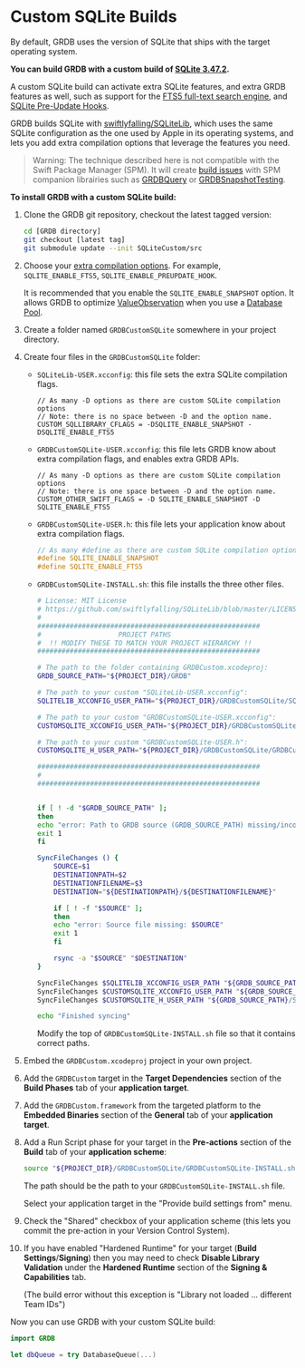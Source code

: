 Custom SQLite Builds
====================

By default, GRDB uses the version of SQLite that ships with the target operating system.

**You can build GRDB with a custom build of [SQLite 3.47.2](https://www.sqlite.org/changes.html).**

A custom SQLite build can activate extra SQLite features, and extra GRDB features as well, such as support for the [FTS5 full-text search engine](../../../#full-text-search), and [SQLite Pre-Update Hooks](https://swiftpackageindex.com/groue/GRDB.swift/documentation/grdb/transactionobserver).

GRDB builds SQLite with [swiftlyfalling/SQLiteLib](https://github.com/swiftlyfalling/SQLiteLib), which uses the same SQLite configuration as the one used by Apple in its operating systems, and lets you add extra compilation options that leverage the features you need.

> Warning: The technique described here is not compatible with the Swift Package Manager (SPM). It will create [build issues](https://github.com/groue/GRDB.swift/issues/1709) with SPM companion librairies such as [GRDBQuery](https://github.com/groue/GRDBQuery) or [GRDBSnapshotTesting](https://github.com/groue/GRDBSnapshotTesting).   

**To install GRDB with a custom SQLite build:**

1. Clone the GRDB git repository, checkout the latest tagged version:

    ```sh
    cd [GRDB directory]
    git checkout [latest tag]
    git submodule update --init SQLiteCustom/src
    ```

2. Choose your [extra compilation options](https://www.sqlite.org/compile.html). For example, `SQLITE_ENABLE_FTS5`, `SQLITE_ENABLE_PREUPDATE_HOOK`.

    It is recommended that you enable the `SQLITE_ENABLE_SNAPSHOT` option. It allows GRDB to optimize [ValueObservation](https://swiftpackageindex.com/groue/GRDB.swift/documentation/grdb/valueobservation) when you use a [Database Pool](https://swiftpackageindex.com/groue/GRDB.swift/documentation/grdb/databasepool).

3. Create a folder named `GRDBCustomSQLite` somewhere in your project directory.

4. Create four files in the `GRDBCustomSQLite` folder:

    - `SQLiteLib-USER.xcconfig`: this file sets the extra SQLite compilation flags.

        ```xcconfig
        // As many -D options as there are custom SQLite compilation options
        // Note: there is no space between -D and the option name.
        CUSTOM_SQLLIBRARY_CFLAGS = -DSQLITE_ENABLE_SNAPSHOT -DSQLITE_ENABLE_FTS5
        ```

    - `GRDBCustomSQLite-USER.xcconfig`: this file lets GRDB know about extra compilation flags, and enables extra GRDB APIs.

        ```xcconfig
        // As many -D options as there are custom SQLite compilation options
        // Note: there is one space between -D and the option name.
        CUSTOM_OTHER_SWIFT_FLAGS = -D SQLITE_ENABLE_SNAPSHOT -D SQLITE_ENABLE_FTS5
        ```

    - `GRDBCustomSQLite-USER.h`: this file lets your application know about extra compilation flags.

        ```c
        // As many #define as there are custom SQLite compilation options
        #define SQLITE_ENABLE_SNAPSHOT
        #define SQLITE_ENABLE_FTS5
        ```

    - `GRDBCustomSQLite-INSTALL.sh`: this file installs the three other files.

        ```sh
        # License: MIT License
        # https://github.com/swiftlyfalling/SQLiteLib/blob/master/LICENSE
        #
        #######################################################
        #                   PROJECT PATHS
        #  !! MODIFY THESE TO MATCH YOUR PROJECT HIERARCHY !!
        #######################################################

        # The path to the folder containing GRDBCustom.xcodeproj:
        GRDB_SOURCE_PATH="${PROJECT_DIR}/GRDB"

        # The path to your custom "SQLiteLib-USER.xcconfig":
        SQLITELIB_XCCONFIG_USER_PATH="${PROJECT_DIR}/GRDBCustomSQLite/SQLiteLib-USER.xcconfig"

        # The path to your custom "GRDBCustomSQLite-USER.xcconfig":
        CUSTOMSQLITE_XCCONFIG_USER_PATH="${PROJECT_DIR}/GRDBCustomSQLite/GRDBCustomSQLite-USER.xcconfig"

        # The path to your custom "GRDBCustomSQLite-USER.h":
        CUSTOMSQLITE_H_USER_PATH="${PROJECT_DIR}/GRDBCustomSQLite/GRDBCustomSQLite-USER.h"

        #######################################################
        #
        #######################################################


        if [ ! -d "$GRDB_SOURCE_PATH" ];
        then
        echo "error: Path to GRDB source (GRDB_SOURCE_PATH) missing/incorrect: $GRDB_SOURCE_PATH"
        exit 1
        fi

        SyncFileChanges () {
            SOURCE=$1
            DESTINATIONPATH=$2
            DESTINATIONFILENAME=$3
            DESTINATION="${DESTINATIONPATH}/${DESTINATIONFILENAME}"

            if [ ! -f "$SOURCE" ];
            then
            echo "error: Source file missing: $SOURCE"
            exit 1
            fi

            rsync -a "$SOURCE" "$DESTINATION"
        }

        SyncFileChanges $SQLITELIB_XCCONFIG_USER_PATH "${GRDB_SOURCE_PATH}/SQLiteCustom/src" "SQLiteLib-USER.xcconfig"
        SyncFileChanges $CUSTOMSQLITE_XCCONFIG_USER_PATH "${GRDB_SOURCE_PATH}/SQLiteCustom" "GRDBCustomSQLite-USER.xcconfig"
        SyncFileChanges $CUSTOMSQLITE_H_USER_PATH "${GRDB_SOURCE_PATH}/SQLiteCustom" "GRDBCustomSQLite-USER.h"

        echo "Finished syncing"
        ```

        Modify the top of `GRDBCustomSQLite-INSTALL.sh` file so that it contains correct paths.

5. Embed the `GRDBCustom.xcodeproj` project in your own project.

6. Add the `GRDBCustom` target in the **Target Dependencies** section of the **Build Phases** tab of your **application target**.

7. Add the `GRDBCustom.framework` from the targeted platform to the **Embedded Binaries** section of the **General**  tab of your **application target**.

8. Add a Run Script phase for your target in the **Pre-actions** section of the **Build** tab of your **application scheme**:

    ```sh
    source "${PROJECT_DIR}/GRDBCustomSQLite/GRDBCustomSQLite-INSTALL.sh"
    ```

    The path should be the path to your `GRDBCustomSQLite-INSTALL.sh` file.

    Select your application target in the "Provide build settings from" menu.

9. Check the "Shared" checkbox of your application scheme (this lets you commit the pre-action in your Version Control System).

10. If you have enabled "Hardened Runtime" for your target (**Build Settings**/**Signing**) then you may need to check **Disable Library Validation** under the **Hardened Runtime** section of the **Signing & Capabilities** tab.

    (The build error without this exception is "Library not loaded ... different Team IDs")

Now you can use GRDB with your custom SQLite build:

```swift
import GRDB

let dbQueue = try DatabaseQueue(...)
```
